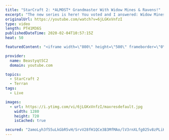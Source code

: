 ```yaml
---
title: "StarCraft 2: *ALMOST* Grandmaster With Widow Mines & Ravens!"
excerpt: "The new series is here! You voted and I answered: Widow Mines & Ravens to Grandmaster has arrived!  #WidowMineRaven #Beastyqt #StarCraft2 #SC2  Feel free to let me know if you have any suggestions for future videos. I hope you guys enjoy this one!  Check out my stream on Twitch if you enjoy my YouTube"
originalUrl: https://youtube.com/watch?v=6jLGKxVnfzI
type: video
length: PT41M36S
publishedDateTime: 2020-02-04T10:57:15Z
heat: 50

featuredContent: "<iframe width=\"800\" height=\"500\" frameborder=\"0\" src=\"https://www.youtube.com/embed/6jLGKxVnfzI\" allow=\"accelerometer; autoplay; encrypted-media; gyroscope; picture-in-picture\" allowfullscreen></iframe>"

provider:
  name: BeastyqtSC2
  domain: youtube.com

topics:
  - StarCraft 2
  - Terran
tags:
  - Live

images:
  - url: https://i.ytimg.com/vi/6jLGKxVnfzI/maxresdefault.jpg
    width: 1280
    height: 720
    isCached: true

secured: "2amoLyh3f55uLkGbR5vH/SrvV28fH1QCe3B3MfMAo/lV3rnXLfg025v8zPLiHTtel/zjiOLm4BMGKB1LgjtujJjJHZ2029+7Pux0WRhkHYQtK/o7Bj5OxBnN5belgwTbqbFkkZKg6ko6KvBAyR8gRtxPY473JCs1x90iP/9s/5mt/5FOiqxEQ9Oe4mTmSkUY93YgBBJlsZPH39EHU/L2Fa75ciJzifU3RLPnEWmCIL91PgisAn4eLoLv6NO5c92inHcb16nndV7KjBFyOH+03s6rKCuraOE/zXJjQ5dNsFMwxMmAUJ9q8T4EO2gNROGWINVTlv4DwxGL7KZmfW8atMa+IO7WP/HbsM7WWAX2e7evVSITOzJYieCaxN3qflNH9MxE3BGtGJPovfuUmkQu6DTErLn60vP+sxdLRjxf0Mw=;frB5Yv/iWxJGufigbN57/w=="
---
```



